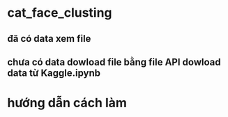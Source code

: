 # cat_face_clusting

## đã có data xem file 
## chưa có data dowload file bằng file API dowload data từ Kaggle.ipynb

# hướng dẫn cách làm
